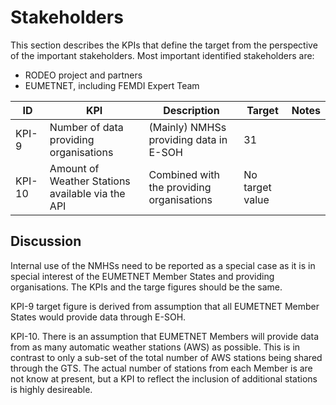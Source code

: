 # Stakeholders

This section describes the KPIs that define the target from the perspective of the important stakeholders. 
Most important identified stakeholders are:
- RODEO project and partners
- EUMETNET, including FEMDI Expert Team 

|ID|KPI|Description|Target|Notes|
|---|---|---|---|---|
|KPI-9|Number of data providing organisations|(Mainly) NMHSs providing data in E-SOH|31||
|KPI-10|Amount of Weather Stations available via the API|Combined with the providing organisations|No target value||

## Discussion

Internal use of the NMHSs need to be reported as a special case as it is in special interest of the EUMETNET Member States and providing organisations. The KPIs and the targe figures should be the same. 

KPI-9 target figure is derived from assumption that all EUMETNET Member States would provide data through E-SOH. 

KPI-10. There is an assumption that EUMETNET Members will provide data from as many automatic weather stations (AWS) as possible. This is in contrast to only a sub-set of the total number of AWS stations being shared through the GTS. The actual number of stations from each Member is are not know at present, but a KPI to reflect the inclusion of additional stations is highly desireable. 



